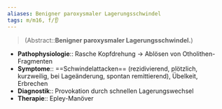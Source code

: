 ```yaml
---
aliases: Benigner paroxysmaler Lagerungsschwindel
tags: m/m16, f/👂
---
```

> (Abstract::**Benigner paroxysmaler Lagerungsschwindel.**)
- **Pathophysiologie**:: Rasche Kopfdrehung → Ablösen von Otholithen-Fragmenten
- **Symptome**:: ==Schwindelattacken== (rezidivierend, plötzlich, kurzweilig, bei Lageänderung, spontan remittierend), Übelkeit, Erbrechen
- **Diagnostik**:: Provokation durch schnellen Lagerungswechsel
- **Therapie**:: Epley-Manöver